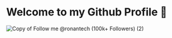 # Welcome to my Github Profile 👋 
![Copy of Follow me @ronantech (100k+ Followers) (2)](https://github.com/user-attachments/assets/ab24ef6c-4328-4abb-ba50-2967cb14e450)





